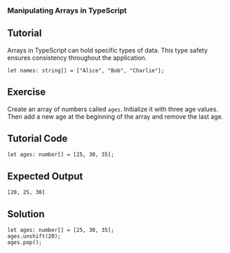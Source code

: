 ### Manipulating Arrays in TypeScript

Tutorial
-------
Arrays in TypeScript can hold specific types of data. This type safety ensures consistency throughout the application.

    let names: string[] = ["Alice", "Bob", "Charlie"];

Exercise
-------
Create an array of numbers called `ages`. Initialize it with three age values. Then add a new age at the beginning of the array and remove the last age.

Tutorial Code
-------

    let ages: number[] = [25, 30, 35];

Expected Output
-------

    [20, 25, 30]

Solution
-------

    let ages: number[] = [25, 30, 35];
    ages.unshift(20);
    ages.pop();